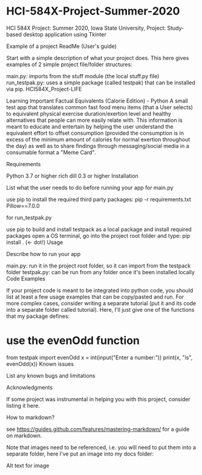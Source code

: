 # HCI-584X-Project-Summer-2020
HCI 584X Project: Summer 2020, Iowa State University,
Project: Study-based desktop application using Tkinter

Example of a project ReadMe (User's guide)

Start with a simple description of what your project does. This here gives examples of 2 simple project file/folder structures:

main.py: imports from the stuff module (the local stuff.py file)
run_testpak.py: uses a simple package (called testpak) that can be installed via pip.
HCI584X_Project-LIFE

Learning Important Factual Equivalents (Calorie Edition) - Python A small test app that translates common fast food menu items (that a User selects) to equivalent physical exercise duration/exertion level and healthy alternatives that people can more easily relate with. This information is meant to educate and entertain by helping the user understand the equivalent effort to offset consumption (provided the consumption is in excess of the minimum amount of calories for normal exertion throughout the day) as well as to share findings through messaging/social media in a consumable format a "Meme Card".

Requirements

Python 3.7 or higher
rich
dill 0.3 or higher
Installation

List what the user needs to do before running your app for main.py

use pip to install the required third party packages: pip -r requirements.txt
Pillow==7.0.0

for run_testpak.py

use pip to build and install testpack as a local package and install required packages
open a OS terminal, go into the project root folder and type: pip install . (<- dot!)
Usage

Describe how to run your app

main.py: run it in the project root folder, so it can import from the testpack folder
testpak.py: can be run from any folder once it's been installed locally
Code Examples

If your project code is meant to be integrated into python code, you should list at least a few usage examples that can be copy/pasted and run. For more complex cases, consider writing a separate tutorial (put it and its code into a separate folder called tutorial). Here, I'll just give one of the functions that my package defines:

# use the evenOdd function
from testpak import evenOdd
x = int(input("Enter a number:"))
print(x, "is",  evenOdd(x))
Known issues

List any known bugs and limitations

Acknowledgments

If some project was instrumental in helping you with this project, consider listing it here.

How to markdown?

see https://guides.github.com/features/mastering-markdown/ for a guide on markdown.

Note that images need to be referenced, i.e. you will need to put them into a separate folder, here I've put an image into my docs folder:

Alt text for image
